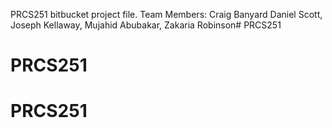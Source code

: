 PRCS251 bitbucket project file.
Team Members:
Craig Banyard
Daniel Scott, 
Joseph Kellaway,
Mujahid Abubakar,
Zakaria Robinson# PRCS251
# PRCS251
# PRCS251
